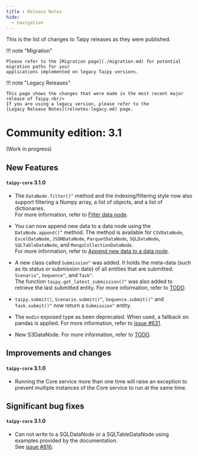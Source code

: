 ```yaml
---
title : Release Notes
hide:
  - navigation
---
```


This is the list of changes to Taipy releases as they were published.

!!! note "Migration"

    Please refer to the [Migration page](./migration.md) for potential migration paths for your
    applications implemented on legacy Taipy versions.

!!! note "Legacy Releases"

    This page shows the changes that were made in the most recent major release of Taipy.<br/>
    If you are using a legacy version, please refer to the
    [Legacy Release Notes](relnotes-legacy.md) page.


# Community edition: 3.1

(Work in progress)

## New Features

<h4><strong><code>taipy-core</code></strong> 3.1.0 </h4>

- The `DataNode.filter()^` method and the indexing/filtering style now also support filtering a
    Numpy array, a list of objects, and a list of dictionaries.<br/>
    For more information, refer to [Filter data node](./manuals/core/entities/data-node-mgt.md#filter-read-results).

- You can now append new data to a data node using the `DataNode.append()^` method. The method is
    available for `CSVDataNode`, `ExcelDataNode`, `JSONDataNode`, `ParquetDataNode`, `SQLDataNode`,
    `SQLTableDataNode`, and `MongoCollectionDataNode`.<br/>
    For more information, refer to [Append new data to a data node](./manuals/core/entities/data-node-mgt.md#append-new-data-to-a-data-node).

- A new class called `Submission^` was added. It holds the meta-data (such as its status or submission date)
    of all entities that are submitted: `Scenario^`, `Sequence^`, and `Task^`.</br>
    The function `taipy.get_latest_submission()^` was also added to retrieve the last submitted entity.
    For more information, refer to [TODO]().

- `taipy.submit()`, `Scenario.submit()^`, `Sequence.submit()^` and `Task.submit()^` now return a `Submission^` entity.

- The `modin` exposed type as been deprecated. When used, a fallback on pandas is applied.
    For more information, refer to [issue #631](https://github.com/Avaiga/taipy/issues/631).

- New S3DataNode.
    For more information, refer to [TODO]().


## Improvements and changes

<h4><strong><code>taipy-core</code></strong> 3.1.0 </h4>

- Running the Core service more than one time will raise an exception to prevent
    multiple instances of the Core service to run at the same time.

## Significant bug fixes

<h4><strong><code>taipy-core</code></strong> 3.1.0 </h4>

- Can not write to a SQLDataNode or a SQLTableDataNode using examples provided by the
    documentation.<br/>
    See [issue #816](https://github.com/Avaiga/taipy-core/issues/816).
